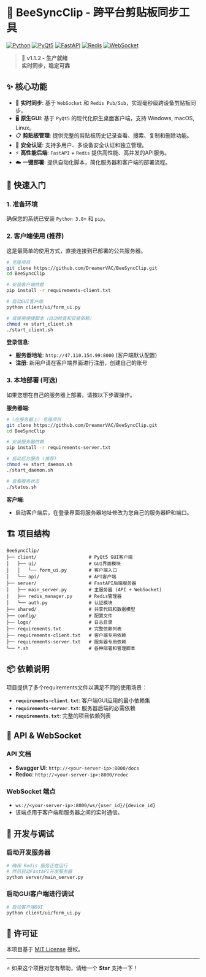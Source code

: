 # 🐝 BeeSyncClip - 跨平台剪贴板同步工具

[![Python](https://img.shields.io/badge/Python-3.10+-blue.svg)](https://python.org)
[![PyQt5](https://img.shields.io/badge/PyQt5-GUI-green.svg)](https://www.riverbankcomputing.com/software/pyqt/)
[![FastAPI](https://img.shields.io/badge/FastAPI-Backend-red.svg)](https://fastapi.tiangolo.com/)
[![Redis](https://img.shields.io/badge/Redis-Cache-orange.svg)](https://redis.io/)
[![WebSocket](https://img.shields.io/badge/WebSocket-Real--time-blue.svg)](https://developer.mozilla.org/en-US/docs/Web/API/WebSockets_API)

> 🚀 **v1.1.2 - 生产就绪**  
> **实时同步，稳定可靠**

## ✨ 核心功能

- 🔄 **实时同步**: 基于 `WebSocket` 和 `Redis Pub/Sub`，实现毫秒级跨设备剪贴板同步。
- 🖥️ **原生GUI**: 基于 `PyQt5` 的现代化原生桌面客户端，支持 Windows, macOS, Linux。
- 📋 **剪贴板管理**: 提供完整的剪贴板历史记录查看、搜索、复制和删除功能。
- 🔐 **安全认证**: 支持多用户、多设备安全认证和独立管理。
- ⚡ **高性能后端**: `FastAPI` + `Redis` 提供高性能、高并发的API服务。
- ☁️ **一键部署**: 提供自动化脚本，简化服务器和客户端的部署流程。

## 🚀 快速入门

### 1. 准备环境

确保您的系统已安装 `Python 3.8+` 和 `pip`。

### 2. 客户端使用 (推荐)

这是最简单的使用方式，直接连接到已部署的公共服务器。

```bash
# 克隆项目
git clone https://github.com/DreamerVAC/BeeSyncClip.git
cd BeeSyncClip

# 安装客户端依赖
pip install -r requirements-client.txt

# 启动GUI客户端
python client/ui/form_ui.py

# 或使用便捷脚本（自动检查和安装依赖）
chmod +x start_client.sh
./start_client.sh
```

**登录信息**:
- **服务器地址**: `http://47.110.154.99:8000` (客户端默认配置)
- **注册**: 新用户请在客户端界面进行注册，创建自己的账号

### 3. 本地部署 (可选)

如果您想在自己的服务器上部署，请按以下步骤操作。

**服务器端**:

```bash
# (在服务器上) 克隆项目
git clone https://github.com/DreamerVAC/BeeSyncClip.git
cd BeeSyncClip

# 安装服务器依赖
pip install -r requirements-server.txt

# 启动后台服务 (推荐)
chmod +x start_daemon.sh
./start_daemon.sh

# 查看服务状态
./status.sh
```

**客户端**:
- 启动客户端后，在登录界面将服务器地址修改为您自己的服务器IP和端口。

## 🏗️ 项目结构

```
BeeSyncClip/
├── client/                   # PyQt5 GUI客户端
│   ├── ui/                   # GUI界面模块
│   │   └── form_ui.py        # 客户端入口
│   └── api/                  # API客户端
├── server/                   # FastAPI后端服务器
│   ├── main_server.py        # 主服务器 (API + WebSocket)
│   ├── redis_manager.py      # Redis管理器
│   └── auth.py               # 认证模块
├── shared/                   # 共享代码和数据模型
├── config/                   # 配置文件
├── logs/                     # 日志目录
├── requirements.txt          # 完整依赖列表
├── requirements-client.txt   # 客户端专用依赖
├── requirements-server.txt   # 服务器专用依赖
└── *.sh                      # 各种部署和管理脚本
```

## 📦 依赖说明

项目提供了多个requirements文件以满足不同的使用场景：

- **`requirements-client.txt`**: 客户端GUI应用的最小依赖集
- **`requirements-server.txt`**: 服务器后端的必需依赖  
- **`requirements.txt`**: 完整的项目依赖列表

## 🔌 API & WebSocket

### API 文档
- **Swagger UI**: `http://<your-server-ip>:8000/docs`
- **Redoc**: `http://<your-server-ip>:8000/redoc`

### WebSocket 端点
- `ws://<your-server-ip>:8000/ws/{user_id}/{device_id}`
- 该端点用于客户端和服务器之间的实时通信。

## 🔧 开发与调试

### 启动开发服务器
```bash
# 确保 Redis 服务正在运行
# 然后启动FastAPI开发服务器
python server/main_server.py
```

### 启动GUI客户端进行调试
```bash
# 启动客户端GUI
python client/ui/form_ui.py
```

## 📄 许可证

本项目基于 [MIT License](LICENSE) 授权。

---

⭐ 如果这个项目对您有帮助，请给一个 **Star** 支持一下！
